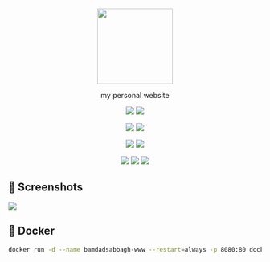 #

<p align=center>
  <img width=150 src="https://en.gravatar.com/userimage/176351978/1a8aa7f42500100f0cc84113dd1acecb.jpg?size=500">
</p>

<p align=center>
  my personal website
</p>

<p align=center>
  <a href="https://github.com/bamdadsabbagh/bamdadsabbagh-www"><img src="https://img.shields.io/github/stars/bamdadsabbagh/bamdadsabbagh-www?label=git"></a>
  <img src="https://img.shields.io/github/license/bamdadsabbagh/bamdadsabbagh-www">
</p>

<p align=center>
  <img src="https://img.shields.io/github/languages/count/bamdadsabbagh/bamdadsabbagh-www">
  <img  src="https://img.shields.io/github/languages/top/bamdadsabbagh/bamdadsabbagh-www">
</p>

<p align=center>
  <img src="https://img.shields.io/github/v/release/bamdadsabbagh/bamdadsabbagh-www">
  <img src="https://api.codeclimate.com/v1/badges/f2ef1bd59624b6ccf983/maintainability">
</p>

<p align=center>
  <img src="https://img.shields.io/david/bamdadsabbagh/bamdadsabbagh-www">
  <img src="https://img.shields.io/david/dev/bamdadsabbagh/bamdadsabbagh-www">
  <img src="https://img.shields.io/snyk/vulnerabilities/github/bamdadsabbagh/bamdadsabbagh-www">
</p>

## 📸 Screenshots

<img src="https://i.imgur.com/RimXqO7.gif" />

## 🐳 Docker

```bash
docker run -d --name bamdadsabbagh-www --restart=always -p 8080:80 docker.pkg.github.com/bamdadsabbagh/bamdadsabbagh-www/bamdadsabbagh-www:latest
```

